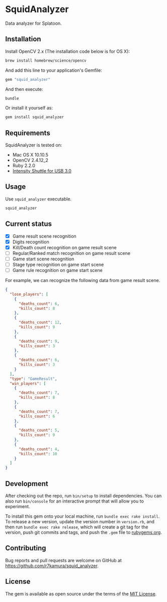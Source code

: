 # SquidAnalyzer

Data analyzer for Splatoon.

## Installation

Install OpenCV 2.x (The installation code below is for OS X):

```sh
brew install homebrew/science/opencv
```

And add this line to your application's Gemfile:

```ruby
gem "squid_analyzer"
```

And then execute:

```sh
bundle
```

Or install it yourself as:

```sh
gem install squid_analyzer
```

## Requirements

SquidAnalyzer is tested on:

- Mac OS X 10.10.5
- OpenCV 2.4.12_2
- Ruby 2.2.0
- [Intensity Shuttle for USB 3.0](https://www.blackmagicdesign.com/jp/products/intensity)

## Usage

Use `squid_analyzer` executable.

```sh
squid_analyzer
```

## Current status

- [x] Game result scene recognition
- [x] Digits recognition
- [x] Kill/Death count recognition on game result scene
- [ ] Regular/Ranked match recognition on game result scene
- [ ] Game start scene recognition
- [ ] Stage type recognition on game start scene
- [ ] Game rule recognition on game start scene

For example, we can recognize the following data from game result scene.

```json
{
  "lose_players": [
    {
      "deaths_count": 6,
      "kills_count": 8
    },
    {
      "deaths_count": 12,
      "kills_count": 9
    },
    {
      "deaths_count": 9,
      "kills_count": 3
    },
    {
      "deaths_count": 6,
      "kills_count": 3
    }
  ],
  "type": "GameResult",
  "win_players": [
    {
      "deaths_count": 7,
      "kills_count": 8
    },
    {
      "deaths_count": 7,
      "kills_count": 6
    },
    {
      "deaths_count": 5,
      "kills_count": 9
    },
    {
      "deaths_count": 4,
      "kills_count": 10
    }
  ]
}
```

## Development

After checking out the repo, run `bin/setup` to install dependencies. You can also run `bin/console` for an interactive prompt that will allow you to experiment.

To install this gem onto your local machine, run `bundle exec rake install`. To release a new version, update the version number in `version.rb`, and then run `bundle exec rake release`, which will create a git tag for the version, push git commits and tags, and push the `.gem` file to [rubygems.org](https://rubygems.org).

## Contributing

Bug reports and pull requests are welcome on GitHub at https://github.com/r7kamura/squid_analyzer.


## License

The gem is available as open source under the terms of the [MIT License](http://opensource.org/licenses/MIT).

